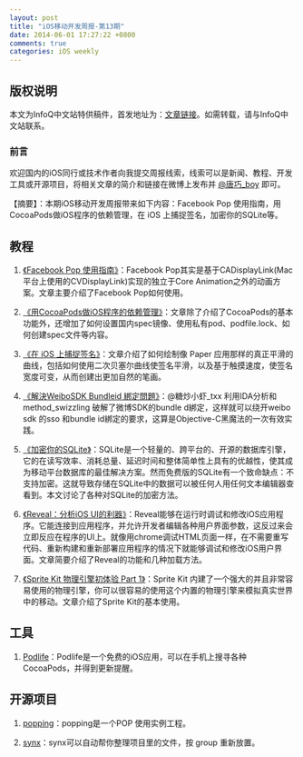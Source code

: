 ```yaml
---
layout: post
title: "iOS移动开发周报-第13期"
date: 2014-06-01 17:27:22 +0800
comments: true
categories: iOS weekly
---
```


## 版权说明

本文为InfoQ中文站特供稿件，首发地址为：[文章链接](http://www.infoq.com/cn/news/2014/05/facebook-pop)。如需转载，请与InfoQ中文站联系。

### 前言

欢迎国内的iOS同行或技术作者向我提交周报线索，线索可以是新闻、教程、开发工具或开源项目，将相关文章的简介和链接在微博上发布并 [@唐巧_boy](http://weibo.com/tangqiaoboy) 即可。


【摘要】：本期iOS移动开发周报带来如下内容：Facebook Pop 使用指南，用CocoaPods做iOS程序的依赖管理，在 iOS 上捕捉签名，加密你的SQLite等。

## 教程

 1. [《Facebook Pop 使用指南》](http://geeklu.com/2014/05/facebook-pop-usage/)：Facebook Pop其实是基于CADisplayLink(Mac平台上使用的CVDisplayLink)实现的独立于Core Animation之外的动画方案。文章主要介绍了Facebook Pop如何使用。

 1. [《用CocoaPods做iOS程序的依赖管理》](/2014/05/25/use-cocoapod-to-manage-ios-lib-dependency/)：文章除了介绍了CocoaPods的基本功能外，还增加了如何设置国内spec镜像、使用私有pod、podfile.lock、如何创建spec文件等内容。

 1. [《在 iOS 上捕捉签名》](https://github.com/nixzhu/dev-blog/blob/master/2014-05-27-capture-a-signature-on-ios.md)：文章介绍了如何绘制像 Paper 应用那样的真正平滑的曲线，包括如何使用二次贝塞尔曲线使签名平滑，以及基于触摸速度，使签名宽度可变，从而创建出更加自然的笔画。

 1. [《解決WeiboSDK Bundleid 綁定問題》](http://blog.t-xx.me/blog/2014/05/28/hack-weibo-sdk/)：@糖炒小虾_txx 利用IDA分析和 method_swizzling 破解了微博SDK的bundle d綁定，这样就可以绕开weibo sdk 的sso 和bundle id綁定的要求，这算是Objective-C黑魔法的一次有效实践。

 1. [《加密你的SQLite》](http://wangzz.github.io/blog/2014/05/19/jia-mi-ni-de-sqlite/)：SQLite是一个轻量的、跨平台的、开源的数据库引擎，它的在读写效率、消耗总量、延迟时间和整体简单性上具有的优越性，使其成为移动平台数据库的最佳解决方案。然而免费版的SQLite有一个致命缺点：不支持加密。这就导致存储在SQLite中的数据可以被任何人用任何文本编辑器查看到。本文讨论了各种对SQLite的加密方法。

 1. [《Reveal：分析iOS UI的利器》](http://security.ios-wiki.com/issue-3-4/)：Reveal能够在运行时调试和修改iOS应用程序。它能连接到应用程序，并允许开发者编辑各种用户界面参数，这反过来会立即反应在程序的UI上。就像用chrome调试HTML页面一样，在不需要重写代码、重新构建和重新部署应用程序的情况下就能够调试和修改iOS用户界面。文章简要介绍了Reveal的功能和几种加载方法。

 1. [《Sprite Kit 物理引擎初体验 Part 1》](http://blog.codingcoder.com/ios-games-by-tutorials-chapter8%EF%BC%8Dpart1/)：Sprite Kit 内建了一个强大的并且非常容易使用的物理引擎，你可以很容易的使用这个内置的物理引擎来模拟真实世界中的移动。文章介绍了Sprite Kit的基本使用。

## 工具

 1. [Podlife](https://itunes.apple.com/cn/app/podlife/id725023109?l=en&mt=8)：Podlife是一个免费的iOS应用，可以在手机上搜寻各种 CocoaPods，并得到更新提醒。
 
## 开源项目

 1. [popping](https://github.com/schneiderandre/popping)：popping是一个POP 使用实例工程。

 1. [synx](https://github.com/venmo/synx)：synx可以自动帮你整理项目里的文件，按 group 重新放置。
